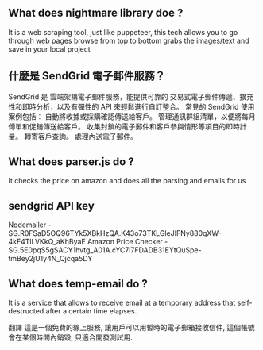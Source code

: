 ## What does nightmare library doe ?
It is a web scraping tool, just like puppeteer, this tech allows you to go through web pages browse from top to bottom grabs the images/text and save in your local project

## 什麼是 SendGrid 電子郵件服務？
SendGrid 是 雲端架構電子郵件服務，能提供可靠的 交易式電子郵件傳遞、擴充性和即時分析，以及有彈性的 API 來輕鬆進行自訂整合。 常見的 SendGrid 使用案例包括︰
自動將收據或採購確認傳送給客戶。
管理通訊群組清單，以便將每月傳單和促銷傳送給客戶。
收集封鎖的電子郵件和客戶參與情形等項目的即時計量。
轉寄客戶查詢。
處理內送電子郵件。

## What does parser.js do ?
It checks the price on amazon and does all the parsing and emails for us

## sendgrid API key
Nodemailer - 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
Amazon Price Checker - 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 

## What does temp-email do ?
It is a service that allows to receive email at a temporary address that self-destructed after a certain time elapses. 

翻譯
這是一個免費的線上服務, 讓用戶可以用暫時的電子郵箱接收信件, 這個帳號會在某個時間內銷毀, 只適合開發測試用.

